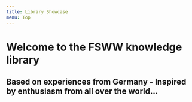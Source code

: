 ```yaml
---
title: Library Showcase
menu: Top
---
```


# Welcome to the FSWW knowledge library
## Based on experiences from Germany - Inspired by enthusiasm from all over the world...
